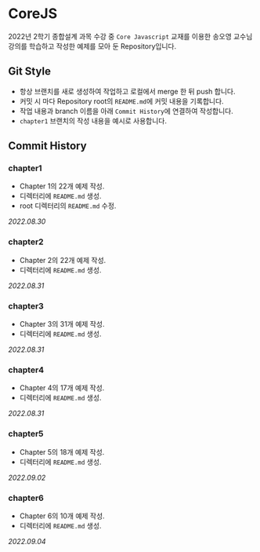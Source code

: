 # CoreJS

2022년 2학기 종합설계 과목 수강 중 `Core Javascript` 교재를 이용한 송오영 교수님 강의를 학습하고 작성한 예제를 모아 둔 Repository입니다.


## Git Style

- 항상 브랜치를 새로 생성하여 작업하고 로컬에서 merge 한 뒤 push 합니다.
- 커밋 시 마다 Repository root의 `README.md`에 커밋 내용을 기록합니다.
- 작업 내용과 branch 이름을 아래 `Commit History`에 연결하여 작성합니다.
- `chapter1` 브랜치의 작성 내용을 예시로 사용합니다.



## Commit History
### chapter1 

- Chapter 1의 22개 예제 작성.
- 디렉터리에 `README.md` 생성.
- root 디렉터리의 `README.md` 수정.

_2022.08.30_

### chapter2

- Chapter 2의 22개 예제 작성.
- 디렉터리에 `README.md` 생성.

_2022.08.31_

### chapter3

- Chapter 3의 31개 예제 작성.
- 디렉터리에 `README.md` 생성.

_2022.08.31_

### chapter4

- Chapter 4의 17개 예제 작성.
- 디렉터리에 `README.md` 생성.

_2022.08.31_

### chapter5

- Chapter 5의 18개 예제 작성.
- 디렉터리에 `README.md` 생성.

_2022.09.02_

### chapter6

- Chapter 6의 10개 예제 작성.
- 디렉터리에 `README.md` 생성.

_2022.09.04_